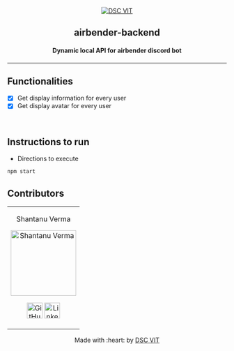 <p align="center">
<a href="https://dscvit.com">
	<img src="https://user-images.githubusercontent.com/30529572/92081025-fabe6f00-edb1-11ea-9169-4a8a61a5dd45.png" alt="DSC VIT"/>
</a>
	<h2 align="center"> airbender-backend </h2>
	<h4 align="center"> Dynamic local API for airbender discord bot <h4>
</p>

---
<!-- [![DOCS](https://img.shields.io/badge/Documentation-see%20docs-green?style=flat-square&logo=appveyor)](INSERT_LINK_FOR_DOCS_HERE) 
  [![UI ](https://img.shields.io/badge/User%20Interface-Link%20to%20UI-orange?style=flat-square&logo=appveyor)](INSERT_UI_LINK_HERE) -->


## Functionalities
- [X]  Get display information for every user
- [X]  Get display avatar for every user

<br>


## Instructions to run

* Directions to execute 

```bash
npm start
```

## Contributors

<table>
<tr align="center">


<td>

Shantanu Verma

<p align="center">
<img src = "https://dscvit.com/images/techteam/ShantanuVerma.jpg" width="150" height="150" alt="Shantanu Verma">
</p>
<p align="center">
<a href = "https://github.com/SaurusXI"><img src = "http://www.iconninja.com/files/241/825/211/round-collaboration-social-github-code-circle-network-icon.svg" width="36" height = "36" alt="GitHub"/></a>
<a href = "https://www.linkedin.com/in/shantanu--verma">
<img src = "http://www.iconninja.com/files/863/607/751/network-linkedin-social-connection-circular-circle-media-icon.svg" width="36" height="36" alt="LinkedIn"/>
</a>
</p>
</td>
</tr>
  </table>

<p align="center">
	Made with :heart: by <a href="https://dscvit.com">DSC VIT</a>
</p>

